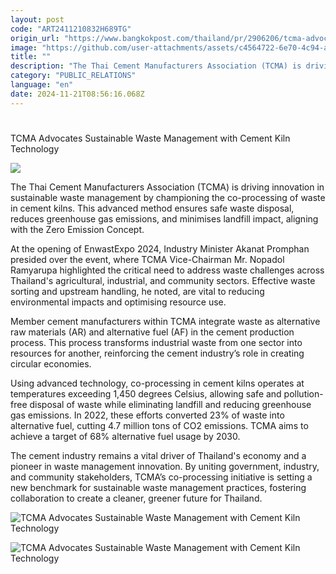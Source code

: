 ```yaml
---
layout: post
code: "ART2411210832H689TG"
origin_url: "https://www.bangkokpost.com/thailand/pr/2906206/tcma-advocates-sustainable-waste-management-with-cement-kiln-technology-"
image: "https://github.com/user-attachments/assets/c4564722-6e70-4c94-adbb-e80a1e363e05"
title: ""
description: "The Thai Cement Manufacturers Association (TCMA) is driving innovation in sustainable waste management by championing the co-processing of waste in cement kilns. This advanced method ensures safe waste disposal, reduces greenhouse gas emissions, and minimises landfill impact, aligning with the Zero Emission Concept."
category: "PUBLIC_RELATIONS"
language: "en"
date: 2024-11-21T08:56:16.068Z
---
```


# 

TCMA Advocates Sustainable Waste Management with Cement Kiln Technology

![](https://github.com/user-attachments/assets/f459c30e-6a40-4585-a4a9-51989fe06585)

The Thai Cement Manufacturers Association (TCMA) is driving innovation in sustainable waste management by championing the co-processing of waste in cement kilns. This advanced method ensures safe waste disposal, reduces greenhouse gas emissions, and minimises landfill impact, aligning with the Zero Emission Concept. 

At the opening of EnwastExpo 2024, Industry Minister Akanat Promphan presided over the event, where TCMA Vice-Chairman Mr. Nopadol Ramyarupa highlighted the critical need to address waste challenges across Thailand's agricultural, industrial, and community sectors. Effective waste sorting and upstream handling, he noted, are vital to reducing environmental impacts and optimising resource use. 

Member cement manufacturers within TCMA integrate waste as alternative raw materials (AR) and alternative fuel (AF) in the cement production process. This process transforms industrial waste from one sector into resources for another, reinforcing the cement industry’s role in creating circular economies. 

Using advanced technology, co-processing in cement kilns operates at temperatures exceeding 1,450 degrees Celsius, allowing safe and pollution-free disposal of waste while eliminating landfill and reducing greenhouse gas emissions. In 2022, these efforts converted 23% of waste into alternative fuel, cutting 4.7 million tons of CO2 emissions. TCMA aims to achieve a target of 68% alternative fuel usage by 2030. 

The cement industry remains a vital driver of Thailand's economy and a pioneer in waste management innovation. By uniting government, industry, and community stakeholders, TCMA’s co-processing initiative is setting a new benchmark for sustainable waste management practices, fostering collaboration to create a cleaner, greener future for Thailand. 

![TCMA Advocates Sustainable Waste Management with Cement Kiln Technology ](https://github.com/user-attachments/assets/6a978687-bf8e-4f77-bfb5-26aa921a1126)

![TCMA Advocates Sustainable Waste Management with Cement Kiln Technology ](https://github.com/user-attachments/assets/7a4dbf13-d458-4410-8163-18df01045df0)